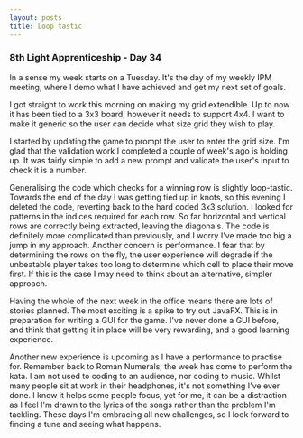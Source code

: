 ```yaml
---
layout: posts
title: Loop tastic
---
```

### 8th Light Apprenticeship - Day 34

In a sense my week starts on a Tuesday. It's the day of my weekly IPM meeting, where I demo what I have achieved and get my next set of goals. 

<!--break--> 

I got straight to work this morning on making my grid extendible. Up to now it has been tied to a 3x3 board, however it needs to support 4x4. I want to make it generic so the user can decide what size grid they wish to play.

I started by updating the game to prompt the user to enter the grid size. I'm glad that the validation work I completed a couple of week's ago is holding up. It was fairly simple to add a new prompt and validate the user's input to check it is a number. 

Generalising the code which checks for a winning row is slightly loop-tastic. Towards the end of the day I was getting tied up in knots, so this evening I deleted the code, reverting back to the hard coded 3x3 solution. I looked for patterns in the indices required for each row. So far horizontal and vertical rows are correctly being extracted, leaving the diagonals. The code is definitely more complicated than previously, and I worry I've made too big a jump in my approach. Another concern is performance. I fear that by determining the rows on the fly, the user experience will degrade if the unbeatable player takes too long to determine which cell to place their move first. If this is the case I may need to think about an alternative, simpler approach. 

Having the whole of the next week in the office means there are lots of stories planned. The most exciting is a spike to try out JavaFX. This is in preparation for writing a GUI for the game. I've never done a GUI before, and think that getting it in place will be very rewarding, and a good learning experience. 

Another new experience is upcoming as I have a performance to practise for. Remember back to Roman Numerals, the week has come to perform the kata. I am not used to coding to an audience, nor coding to music. Whilst many people sit at work in their headphones, it's not something I've ever done. I know it helps some people focus, yet for me, it can be a distraction as I feel I'm drawn to the lyrics of the songs rather than the problem I'm tackling. These days I'm embracing all new challenges, so I look forward to finding a tune and seeing what happens.





